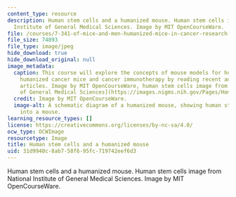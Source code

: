 ```yaml
---
content_type: resource
description: Human stem cells and a humanized mouse. Human stem cells image from National
  Institute of General Medical Sciences. Image by MIT OpenCourseWare.
file: /courses/7-341-of-mice-and-men-humanized-mice-in-cancer-research-spring-2015/31d9940c8ab758f695fc719742eef6d3_7-341s15.jpg
file_size: 74893
file_type: image/jpeg
hide_download: true
hide_download_original: null
image_metadata:
  caption: This course will explore the concepts of mouse models for human cancer,
    humanized cancer mice and cancer immunotherapy by reading recent and classic research
    articles. Image by MIT OpenCourseWare, human stem cells image from [National Institute
    of General Medical Sciences](https://images.nigms.nih.gov/Pages/Home.aspx).
  credit: Image by MIT OpenCourseWare.
  image-alt: A schematic diagram of a humanized mouse, showing human stem cells transplanted
    into a mouse.
learning_resource_types: []
license: https://creativecommons.org/licenses/by-nc-sa/4.0/
ocw_type: OCWImage
resourcetype: Image
title: Human stem cells and a humanized mouse
uid: 31d9940c-8ab7-58f6-95fc-719742eef6d3
---
```

Human stem cells and a humanized mouse. Human stem cells image from National Institute of General Medical Sciences. Image by MIT OpenCourseWare.